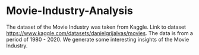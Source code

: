 # Movie-Industry-Analysis
The dataset of the Movie Industry was taken from Kaggle. 
Link to dataset https://www.kaggle.com/datasets/danielgrijalvas/movies. The data is from a period of 1980 - 2020. We generate some interesting insights of the Movie Industry.
